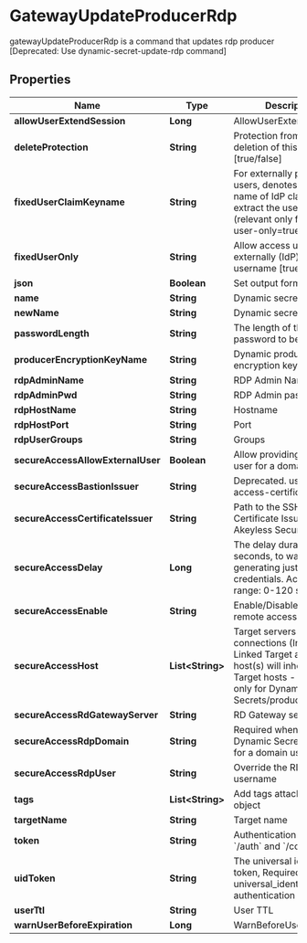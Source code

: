 

# GatewayUpdateProducerRdp

gatewayUpdateProducerRdp is a command that updates rdp producer [Deprecated: Use dynamic-secret-update-rdp command]

## Properties

| Name | Type | Description | Notes |
|------------ | ------------- | ------------- | -------------|
|**allowUserExtendSession** | **Long** | AllowUserExtendSession |  [optional] |
|**deleteProtection** | **String** | Protection from accidental deletion of this object [true/false] |  [optional] |
|**fixedUserClaimKeyname** | **String** | For externally provided users, denotes the key-name of IdP claim to extract the username from (relevant only for fixed-user-only&#x3D;true) |  [optional] |
|**fixedUserOnly** | **String** | Allow access using externally (IdP) provided username [true/false] |  [optional] |
|**json** | **Boolean** | Set output format to JSON |  [optional] |
|**name** | **String** | Dynamic secret name |  |
|**newName** | **String** | Dynamic secret name |  [optional] |
|**passwordLength** | **String** | The length of the password to be generated |  [optional] |
|**producerEncryptionKeyName** | **String** | Dynamic producer encryption key |  [optional] |
|**rdpAdminName** | **String** | RDP Admin Name |  [optional] |
|**rdpAdminPwd** | **String** | RDP Admin password |  [optional] |
|**rdpHostName** | **String** | Hostname |  [optional] |
|**rdpHostPort** | **String** | Port |  [optional] |
|**rdpUserGroups** | **String** | Groups |  [optional] |
|**secureAccessAllowExternalUser** | **Boolean** | Allow providing external user for a domain users |  [optional] |
|**secureAccessBastionIssuer** | **String** | Deprecated. use secure-access-certificate-issuer |  [optional] |
|**secureAccessCertificateIssuer** | **String** | Path to the SSH Certificate Issuer for your Akeyless Secure Access |  [optional] |
|**secureAccessDelay** | **Long** | The delay duration, in seconds, to wait after generating just-in-time credentials. Accepted range: 0-120 seconds |  [optional] |
|**secureAccessEnable** | **String** | Enable/Disable secure remote access [true/false] |  [optional] |
|**secureAccessHost** | **List&lt;String&gt;** | Target servers for connections (In case of Linked Target association, host(s) will inherit Linked Target hosts - Relevant only for Dynamic Secrets/producers) |  [optional] |
|**secureAccessRdGatewayServer** | **String** | RD Gateway server |  [optional] |
|**secureAccessRdpDomain** | **String** | Required when the Dynamic Secret is used for a domain user |  [optional] |
|**secureAccessRdpUser** | **String** | Override the RDP Domain username |  [optional] |
|**tags** | **List&lt;String&gt;** | Add tags attached to this object |  [optional] |
|**targetName** | **String** | Target name |  [optional] |
|**token** | **String** | Authentication token (see &#x60;/auth&#x60; and &#x60;/configure&#x60;) |  [optional] |
|**uidToken** | **String** | The universal identity token, Required only for universal_identity authentication |  [optional] |
|**userTtl** | **String** | User TTL |  [optional] |
|**warnUserBeforeExpiration** | **Long** | WarnBeforeUserExpiration |  [optional] |



